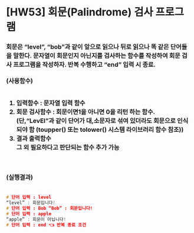 # [HW53] 회문(Palindrome) 검사 프로그램

<h3>

회문은 “level”, “bob”과 같이 앞으로 읽으나 뒤로 읽으나 똑 같은 단어들을 말한다. 문자열이 회문인지 아닌지를 검사하는 함수를 작성하여 회문 검사 프로그램을 작성하자. 반복 수행하고 “end” 입력 시 종료.</br></br>
(사용함수)</br></br>
1. 입력함수 : 문자열 입력 함수</br>
2. 회문 검사함수 : 회문이면1을 아니면 0을 리턴 하는 함수. (단,“LevEl”과 같이 단어가 대,소문자로 섞여 있더라도 회문으로 인식되야 함 (toupper() 또는 tolower() 시스템 라이브러리 함수 참조))</br>
3. 결과 출력함수</br>
그 외 필요하다고 판단되는 함수 추가 가능



</br></br>
(실행결과)
</br></br></h3>

```cpp
# 단어 입력 : level
“level” : 회문입니다!
# 단어 입력 : Bob “Bob” : 회문입니다!
# 단어 입력 : apple
“apple” : 회문이 아닙니다!
# 단어 입력 : end 👈 반복 종료 조건

```